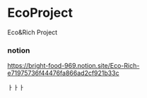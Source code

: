 # EcoProject
Eco&Rich Project

### notion
  https://bright-food-969.notion.site/Eco-Rich-e71975736f44476fa866ad2cf921b33c




  ㅏㅏㅏ

